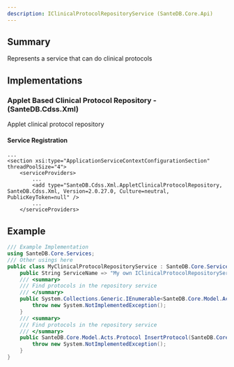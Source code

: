 ```yaml
---
description: IClinicalProtocolRepositoryService (SanteDB.Core.Api)
---
```


## Summary
Represents a service that can do clinical protocols

## Implementations


### Applet Based Clinical Protocol Repository - (SanteDB.Cdss.Xml)
Applet clinical protocol repository

#### Service Registration
```markup
...
<section xsi:type="ApplicationServiceContextConfigurationSection" threadPoolSize="4">
	<serviceProviders>
		...
		<add type="SanteDB.Cdss.Xml.AppletClinicalProtocolRepository, SanteDB.Cdss.Xml, Version=2.0.27.0, Culture=neutral, PublicKeyToken=null" />
		...
	</serviceProviders>
```
## Example
```csharp
/// Example Implementation
using SanteDB.Core.Services;
/// Other usings here
public class MyClinicalProtocolRepositoryService : SanteDB.Core.Services.IClinicalProtocolRepositoryService { 
	public String ServiceName => "My own IClinicalProtocolRepositoryService service";
	/// <summary>
	/// Find protocols in the repository service
	/// </summary>
	public System.Collections.Generic.IEnumerable<SanteDB.Core.Model.Acts.Protocol> FindProtocol(System.Linq.Expressions.Expression<System.Func<SanteDB.Core.Model.Acts.Protocol,System.Boolean>> predicate,System.Int32 offset,System.Nullable<System.Int32> count,System.Int32& totalResults){
		throw new System.NotImplementedException();
	}
	/// <summary>
	/// Find protocols in the repository service
	/// </summary>
	public SanteDB.Core.Model.Acts.Protocol InsertProtocol(SanteDB.Core.Model.Acts.Protocol data){
		throw new System.NotImplementedException();
	}
}
```
